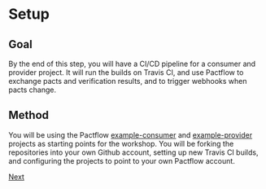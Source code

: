 # Setup

## Goal

By the end of this step, you will have a CI/CD pipeline for a consumer and provider project. It will run the builds on Travis CI, and use Pactflow to exchange pacts and verification results, and to trigger webhooks when pacts change.

## Method

You will be using the Pactflow [example-consumer][example-consumer] and [example-provider][example-provider] projects as starting points for the workshop. You will be forking the repositories into your own Github account, setting up new Travis CI builds, and configuring the projects to point to your own Pactflow account.

[Next](./setup_ci/02_prerequisites.md)

[example-consumer]: https://github.com/pactflow/example-consumer
[example-provider]: https://github.com/pactflow/example-provider
